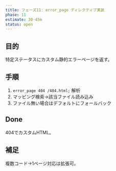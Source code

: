 ```yaml
---
title: フェーズ11: error_page ディレクティブ実装
phase: 11
estimate: 30-45m
status: open
---
```


## 目的
特定ステータスにカスタム静的エラーページを返す。

## 手順
1. `error_page 404 /404.html;` 解析
2. マッピング検索→該当ファイル読み込み
3. ファイル無い場合はデフォルトにフォールバック

## Done
404でカスタムHTML。

## 補足
複数コード→1ページ対応は拡張可。

